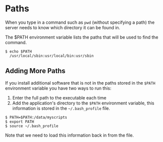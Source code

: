 
# Paths

When you type in a command such as `pwd` (without specifying a path) the server needs to know which directory it can be found in.

The $PATH environment variable lists the paths that will be used to find the command.
```
$ echo $PATH
  /usr/local/sbin:usr/local/bin:usr/sbin
```

## Adding More Paths

If you install additional software that is not in the paths stored in the `$PATH` environment variable you have two ways to run this:

1. Enter the full path to the executable each time
2. Add the application's directory to the `$PATH` environment variable, this information is stored in the `~/.bash_profile` file.

```
$ PATH=$PATH:/data/myscripts
$ export PATH
$ source ~/.bash_profile
```
Note that we need to load this information back in from the file.